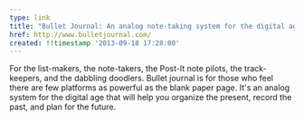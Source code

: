 ```yaml
---
type: link
title: "Bullet Journal: An analog note-taking system for the digital age"
href: http://www.bulletjournal.com/
created: !!timestamp '2013-09-18 17:28:00'
---
```

For the list-makers, the note-takers, the Post-It note pilots, the track-keepers, and the dabbling doodlers. Bullet journal is for those who feel there are few platforms as powerful as the blank paper page. It's an analog system for the digital age that will help you organize the present, record the past, and plan for the future.


